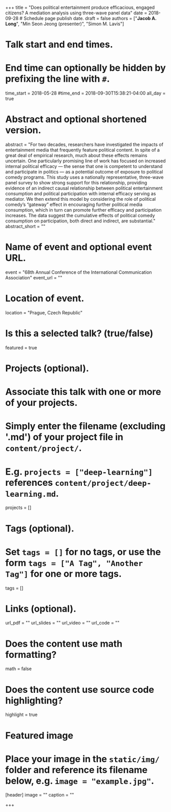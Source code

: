 +++
title = "Does political entertainment produce efficacious, engaged citizens? A mediation analysis using three-wave panel data"
date = 2018-09-28 # Schedule page publish date.
draft = false
authors = ["**Jacob A. Long**", "Min Seon Jeong (presenter)", "Simon M. Lavis"]

# Talk start and end times.
#   End time can optionally be hidden by prefixing the line with `#`.
time_start = 2018-05-28
#time_end = 2018-09-30T15:38:21-04:00
all_day = true

# Abstract and optional shortened version.
abstract = "For two decades, researchers have investigated the impacts of entertainment media that frequently feature political content. In spite of a great deal of empirical research, much about these effects remains uncertain. One particularly promising line of work has focused on increased internal political efficacy — the sense that one is competent to understand and participate in politics — as a potential outcome of exposure to political comedy programs. This study uses a nationally representative, three-wave panel survey to show strong support for this relationship, providing evidence of an indirect causal relationship between political entertainment consumption and political participation with internal efficacy serving as mediator. We then extend this model by considering the role of political comedy’s “gateway” effect in encouraging further political media consumption, which in turn can promote further efficacy and participation increases. The data suggest the cumulative effects of political comedy consumption on participation, both direct and indirect, are substantial."
abstract_short = ""

# Name of event and optional event URL.
event = "68th Annual Conference of the International Communication Association"
event_url = ""

# Location of event.
location = "Prague, Czech Republic"

# Is this a selected talk? (true/false)
featured = true

# Projects (optional).
#   Associate this talk with one or more of your projects.
#   Simply enter the filename (excluding '.md') of your project file in `content/project/`.
#   E.g. `projects = ["deep-learning"]` references `content/project/deep-learning.md`.
projects = []

# Tags (optional).
#   Set `tags = []` for no tags, or use the form `tags = ["A Tag", "Another Tag"]` for one or more tags.
tags = []

# Links (optional).
url_pdf = ""
url_slides = ""
url_video = ""
url_code = ""

# Does the content use math formatting?
math = false

# Does the content use source code highlighting?
highlight = true

# Featured image
# Place your image in the `static/img/` folder and reference its filename below, e.g. `image = "example.jpg"`.
[header]
image = ""
caption = ""

+++
